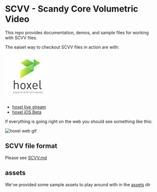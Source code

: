 # SCVV - Scandy Core Volumetric Video

This repo provides documentation, demos, and sample files for working with SCVV files.

The eaiset way to checkout SCVV files in action are with:

![hoxel logo](./assets/images/hoxel-logo-small.jpg)

* [hoxel live stream](live.hoxel.app)
* [hoxel iOS Beta](hoxel.app)

If everything is going right on the web you should see something like this:

![hoxel web gif](https://media.giphy.com/media/Lo0tSC6MP1oFfCMMwm/giphy.gif)

## SCVV file format

Please see [SCVV.md](SCVV.md)

## assets

We've provided some sample assets to play around with in the [assets](./assets/README.md) dir